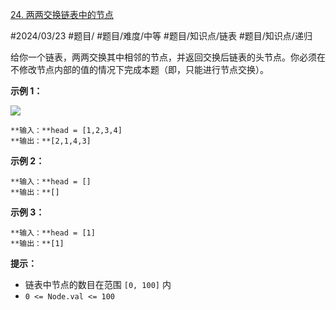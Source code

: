 [24. 两两交换链表中的节点](https://leetcode.cn/problems/swap-nodes-in-pairs/)

#2024/03/23 #题目/ #题目/难度/中等 #题目/知识点/链表 #题目/知识点/递归

给你一个链表，两两交换其中相邻的节点，并返回交换后链表的头节点。你必须在不修改节点内部的值的情况下完成本题（即，只能进行节点交换）。

**示例 1：**

![](https://assets.leetcode.com/uploads/2020/10/03/swap_ex1.jpg)
```
**输入：**head = [1,2,3,4]
**输出：**[2,1,4,3]
```
**示例 2：**
```
**输入：**head = []
**输出：**[]
```
**示例 3：**
```
**输入：**head = [1]
**输出：**[1]
```
**提示：**

- 链表中节点的数目在范围 `[0, 100]` 内
- `0 <= Node.val <= 100`